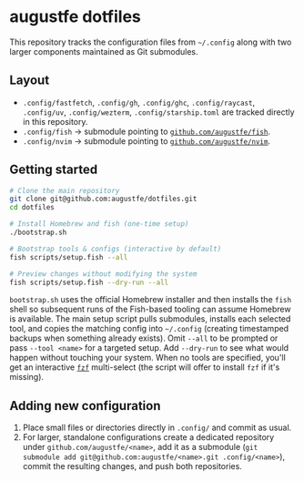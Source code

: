 # augustfe dotfiles

This repository tracks the configuration files from `~/.config` along with two larger components maintained as Git submodules.

## Layout

- `.config/fastfetch`, `.config/gh`, `.config/ghc`, `.config/raycast`, `.config/uv`, `.config/wezterm`, `.config/starship.toml` are tracked directly in this repository.
- `.config/fish` → submodule pointing to [`github.com/augustfe/fish`](https://github.com/augustfe/fish).
- `.config/nvim` → submodule pointing to [`github.com/augustfe/nvim`](https://github.com/augustfe/nvim).

## Getting started

```bash
# Clone the main repository
git clone git@github.com:augustfe/dotfiles.git
cd dotfiles

# Install Homebrew and fish (one-time setup)
./bootstrap.sh

# Bootstrap tools & configs (interactive by default)
fish scripts/setup.fish --all

# Preview changes without modifying the system
fish scripts/setup.fish --dry-run --all
```

`bootstrap.sh` uses the official Homebrew installer and then installs the `fish` shell so subsequent runs of the Fish-based tooling can assume Homebrew is available. The main setup script pulls submodules, installs each selected tool, and copies the matching config into `~/.config` (creating timestamped backups when something already exists). Omit `--all` to be prompted or pass `--tool <name>` for a targeted setup. Add `--dry-run` to see what would happen without touching your system. When no tools are specified, you'll get an interactive [`fzf`](https://github.com/junegunn/fzf) multi-select (the script will offer to install `fzf` if it's missing).

## Adding new configuration

1. Place small files or directories directly in `.config/` and commit as usual.
2. For larger, standalone configurations create a dedicated repository under `github.com/augustfe/<name>`, add it as a submodule (`git submodule add git@github.com:augustfe/<name>.git .config/<name>`), commit the resulting changes, and push both repositories.
